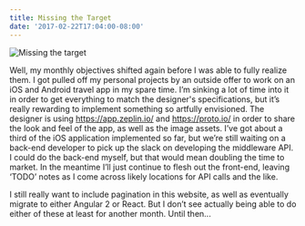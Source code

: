 ```yaml
---
title: Missing the Target
date: '2017-02-22T17:04:00-08:00'
---
```

![Missing the target](/blog-v3/assets/target.jpg)

Well, my monthly objectives shifted again before I was able to fully realize them.  I got pulled off my personal projects by an outside offer to work on an iOS and Android travel app in my spare time.  I’m sinking a lot of time into it in order to get everything to match the designer's specifications, but it’s really rewarding to implement something so artfully envisioned.  The designer is using https://app.zeplin.io/ and https://proto.io/ in order to share the look and feel of the app, as well as the image assets.  I’ve got about a third of the iOS application implemented so far, but we’re still waiting on a back-end developer to pick up the slack on developing the middleware API.  I could 
do the back-end myself, but that would mean doubling the time to market.  In the meantime I’ll just continue to flesh out the front-end, leaving ‘TODO’ notes as I come across likely locations for API calls and the like.  

I still really want to include pagination in this website, as well as eventually migrate to either Angular 2 or React. But I don’t see actually being able to do either of these at least for another month.  Until then...
